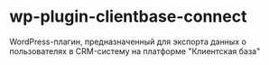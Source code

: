 # wp-plugin-clientbase-connect
WordPress-плагин, предназначенный для экспорта данных о пользователях в CRM-систему на платформе "Клиентская база"
